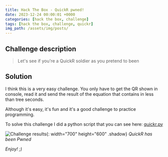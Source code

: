 ```yaml
---
title: Hack The Box - QuickR pwned!
date: 2023-12-24 00:00:01 +0000
categories: [hack the box, challenge]
tags: [hack the box, challenge, quickr]
img_path: /assets/img/posts/
---
```


## Challenge description

> Let's see if you're a QuickR soldier as you pretend to been

## Solution

I think this is a very easy challenge.
You only have to get the QR shown in console, read it and send the result of the equation that contains in less than tree seconds.

Although it's easy, it's fun and it's a good challenge to practice programming.

To solve this challenge I did a python script that you can see here: [quickr.py](https://github.com/rubenhortas/hackthebox/blob/main/quickr/quickr.py)

![Challenge results](htb-quickr-owned.png){: width="700" height="600" .shadow}
*QuickR has been Pwned*

*Enjoy! ;)*
